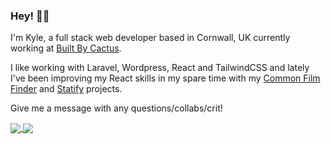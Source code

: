 ### Hey! ✌🏼

I'm Kyle, a full stack web developer based in Cornwall, UK currently working at <a href="https://github.com/builtbycactus">Built By Cactus</a>. 

I like working with Laravel, Wordpress, React and TailwindCSS and lately I've been improving my React skills in my spare time with my <a href="https://github.com/kyleshepherd/common-film-finder">Common Film Finder</a> and <a href="https://github.com/kyleshepherd/spotify-analyser">Statify</a> projects.

Give me a message with any questions/collabs/crit!

<a href="https://github.com/anuraghazra/github-readme-stats">
  <img align="center" src="https://github-readme-stats.vercel.app/api/top-langs/?username=kyleshepherd&layout=compact" />
</a>
<a href="https://github.com/anuraghazra/github-readme-stats">
  <img align="center" src="https://github-readme-stats.vercel.app/api?username=kyleshepherd&count_private=true&show_icons=true" />
</a>
